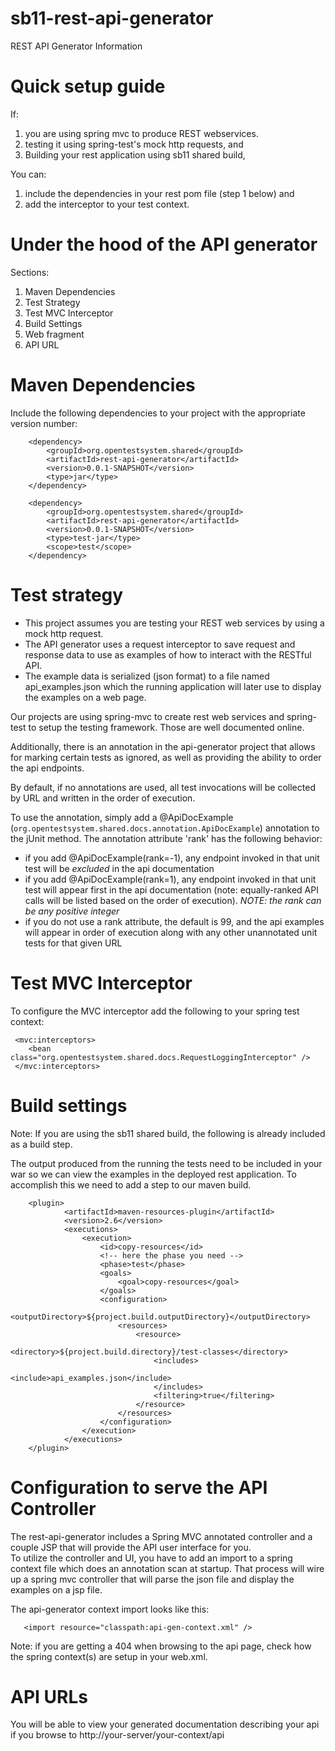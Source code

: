 sb11-rest-api-generator
=======================

REST API Generator Information

Quick setup guide
=================================================
If:
   
1. you are using spring mvc to produce REST webservices.
1. testing it using spring-test's mock http requests, and
1. Building your rest application using sb11 shared build,
   
You can:
   
1. include the dependencies in your rest pom file (step 1 below) and
1. add the interceptor to your test context.
    
Under the hood of the API generator 
=================================================

Sections:

1. Maven Dependencies
1. Test Strategy
1. Test MVC Interceptor
1. Build Settings
1. Web fragment
1. API URL


#  Maven Dependencies 

Include the following dependencies to your project with the appropriate version number:

        <dependency>
            <groupId>org.opentestsystem.shared</groupId>
            <artifactId>rest-api-generator</artifactId>
            <version>0.0.1-SNAPSHOT</version>
            <type>jar</type>
        </dependency>

        <dependency>
            <groupId>org.opentestsystem.shared</groupId>
            <artifactId>rest-api-generator</artifactId>
            <version>0.0.1-SNAPSHOT</version>
            <type>test-jar</type>
            <scope>test</scope>
        </dependency>
        

#  Test strategy

* This project assumes you are testing your REST web services by using a mock http request.
* The API generator uses a request interceptor to save request and response data to use as examples of how to interact with the RESTful API.
* The example data is serialized (json format) to a file named api_examples.json which the running application will later use to display the examples on a web page.

Our projects are using spring-mvc to create rest web services and spring-test to setup the testing framework.
Those are well documented online.

Additionally, there is an annotation in the api-generator project that allows for marking certain tests as ignored, as well as providing the ability to order the api endpoints.

By default, if no annotations are used, all test invocations will be collected by URL and written in the order of execution.

To use the annotation, simply add a @ApiDocExample (`org.opentestsystem.shared.docs.annotation.ApiDocExample`) annotation to the jUnit method. The annotation attribute 'rank' has the following behavior:
* if you add @ApiDocExample(rank=-1), any endpoint invoked in that unit test will be _excluded_ in the api documentation 
* if you add @ApiDocExample(rank=1), any endpoint invoked in that unit test will appear first in the api documentation (note: equally-ranked API calls will be listed based on the order of execution). *NOTE: the rank can be any positive integer*
* if you do not use a rank attribute, the default is 99, and the api examples will appear in order of execution along with any other unannotated unit tests for that given URL


# Test MVC Interceptor

To configure the MVC interceptor add the following to your spring test context:
    
     <mvc:interceptors>
        <bean class="org.opentestsystem.shared.docs.RequestLoggingInterceptor" />
     </mvc:interceptors>
    
    
# Build settings
Note: If you are using the sb11 shared build, the following is already included as a build step. 

The output produced from the running the tests need to be included in your war so we can view the examples in the deployed rest application.
To accomplish this we need to add a step to our maven build.


        <plugin>
                <artifactId>maven-resources-plugin</artifactId>
                <version>2.6</version>
                <executions>
                    <execution>
                        <id>copy-resources</id>
                        <!-- here the phase you need -->
                        <phase>test</phase>
                        <goals>
                            <goal>copy-resources</goal>
                        </goals>
                        <configuration>
                            <outputDirectory>${project.build.outputDirectory}</outputDirectory>
                            <resources>
                                <resource>
                                    <directory>${project.build.directory}/test-classes</directory>
                                    <includes>
                                        <include>api_examples.json</include>
                                    </includes>
                                    <filtering>true</filtering>
                                </resource>
                            </resources>
                        </configuration>
                    </execution>
                </executions>
        </plugin>

        
# Configuration to serve the API Controller
The rest-api-generator includes a Spring MVC annotated controller and a couple JSP that will provide the API user interface for you.  
To utilize the controller and UI, you have to add an import to a spring context file which does an annotation scan at startup.  That process will wire up a spring mvc controller that will parse the json file and display the examples on a jsp file.

The api-generator context import looks like this:

       <import resource="classpath:api-gen-context.xml" />

Note: if you are getting a 404 when browsing to the api page, check how the spring context(s) are setup in your web.xml. 


# API URLs
You will be able to view your generated documentation describing your api if you browse to http://your-server/your-context/api
